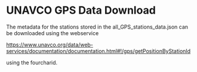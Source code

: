 # UNAVCO GPS Data Download

The metadata for the stations stored in the all_GPS_stations_data.json can be downloaded using the webservice 

https://www.unavco.org/data/web-services/documentation/documentation.html#!/gps/getPositionByStationId

using the fourcharid.

